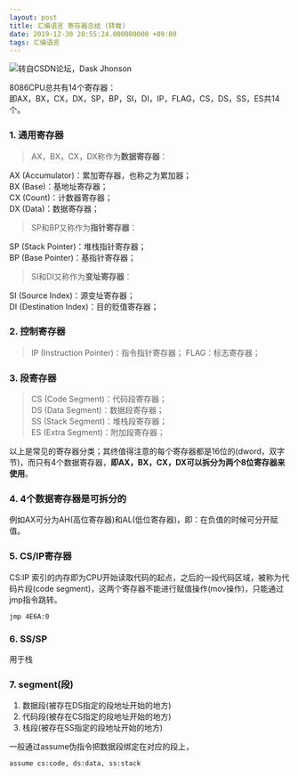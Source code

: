 ```yaml
---
layout: post
title: 汇编语言 寄存器总结 (转载)
date: 2019-12-30 20:55:24.000000000 +09:00
tags: 汇编语言
---
```

![转自CSDN论坛，Dask Jhonson](https://blog.csdn.net/qq_41115702/article/details/82763383)

8086CPU总共有14个寄存器：<br>
即AX，BX，CX，DX，SP，BP，SI，DI，IP，FLAG，CS，DS，SS，ES共14个。

### 1. 通用寄存器

> AX，BX，CX，DX称作为**数据寄存器**：

AX (Accumulator)：累加寄存器，也称之为累加器；<br>
BX (Base)：基地址寄存器；<Br>
CX (Count)：计数器寄存器；<br>
DX (Data)：数据寄存器；

> SP和BP又称作为**指针寄存器**：

SP (Stack Pointer)：堆栈指针寄存器；<br>
BP (Base Pointer)：基指针寄存器；<br>

> SI和DI又称作为**变址寄存器**：

SI (Source Index)：源变址寄存器；<br>
DI (Destination Index)：目的贬值寄存器；

### 2. 控制寄存器

> IP (Instruction Pointer)：指令指针寄存器；
> FLAG：标志寄存器；

### 3. 段寄存器

> CS (Code Segment)：代码段寄存器；<br>
> DS (Data Segment)：数据段寄存器；<br>
> SS (Stack Segment)：堆栈段寄存器；<br>
> ES (Extra Segment)：附加段寄存器；

以上是常见的寄存器分类；其终值得注意的每个寄存器都是16位的(dword，双字节)，而只有4个数据寄存器，**即AX，BX，CX，DX可以拆分为两个8位寄存器来使用**。

### 4. 4个数据寄存器是可拆分的

例如AX可分为AH(高位寄存器)和AL(低位寄存器)，即：在负值的时候可分开赋值。


### 5. CS/IP寄存器

CS:IP 索引的内存即为CPU开始读取代码的起点，之后的一段代码区域，被称为代码片段(code segment)，这两个寄存器不能进行赋值操作(mov操作)，只能通过jmp指令跳转。

```x86asm
jmp 4E6A:0
```

### 6. SS/SP

用于栈

### 7. segment(段)

1. 数据段(被存在DS指定的段地址开始的地方)
2. 代码段(被存在CS指定的段地址开始的地方)
3. 栈段(被存在SS指定的段地址开始的地方)

一般通过assume伪指令把数据段绑定在对应的段上，

```x86asm
assume cs:code, ds:data, ss:stack
```









